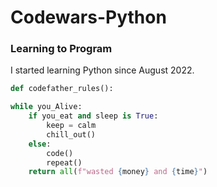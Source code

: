 # Codewars-Python

### Learning to Program


I started learning Python since August 2022.

```python
def codefather_rules():

while you_Alive:
    if you_eat and sleep is True:
        keep = calm
        chill_out()
    else:
        code()
        repeat()
    return all(f"wasted {money} and {time}")
```